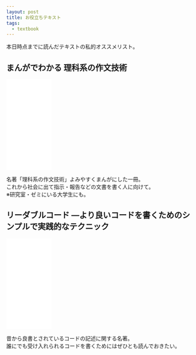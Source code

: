 ```yaml
---
layout: post
title: お役立ちテキスト
tags:
  - textbook
---
```


本日時点までに読んだテキストの私的オススメリスト。

<!--more-->

## まんがでわかる 理科系の作文技術

<iframe sandbox="allow-popups allow-scripts allow-modals allow-forms allow-same-origin" style="width:120px;height:240px;" marginwidth="0" marginheight="0" scrolling="no" frameborder="0" src="//rcm-fe.amazon-adsystem.com/e/cm?lt1=_blank&bc1=000000&IS2=1&bg1=FFFFFF&fc1=000000&lc1=0000FF&t=syabu9190c-22&language=ja_JP&o=9&p=8&l=as4&m=amazon&f=ifr&ref=as_ss_li_til&asins=4120050424&linkId=889d1b4106e14a8236d834b26e713144"></iframe>

名著「理科系の作文技術」よみやすくまんがにした一冊。  
これから社会に出て指示・報告などの文書を書く人に向けて。  
※研究室・ゼミにいる大学生にも。

## リーダブルコード ―より良いコードを書くためのシンプルで実践的なテクニック

<iframe sandbox="allow-popups allow-scripts allow-modals allow-forms allow-same-origin" style="width:120px;height:240px;" marginwidth="0" marginheight="0" scrolling="no" frameborder="0" src="//rcm-fe.amazon-adsystem.com/e/cm?lt1=_blank&bc1=000000&IS2=1&bg1=FFFFFF&fc1=000000&lc1=0000FF&t=syabu9190c-22&language=ja_JP&o=9&p=8&l=as4&m=amazon&f=ifr&ref=as_ss_li_til&asins=4873115655&linkId=a78d4a8c3560a6185d6a116491d4c418"></iframe>

昔から良書とされているコードの記述に関する名著。  
誰にでも受け入れられるコードを書くためにはぜひとも読んでおきたい。
